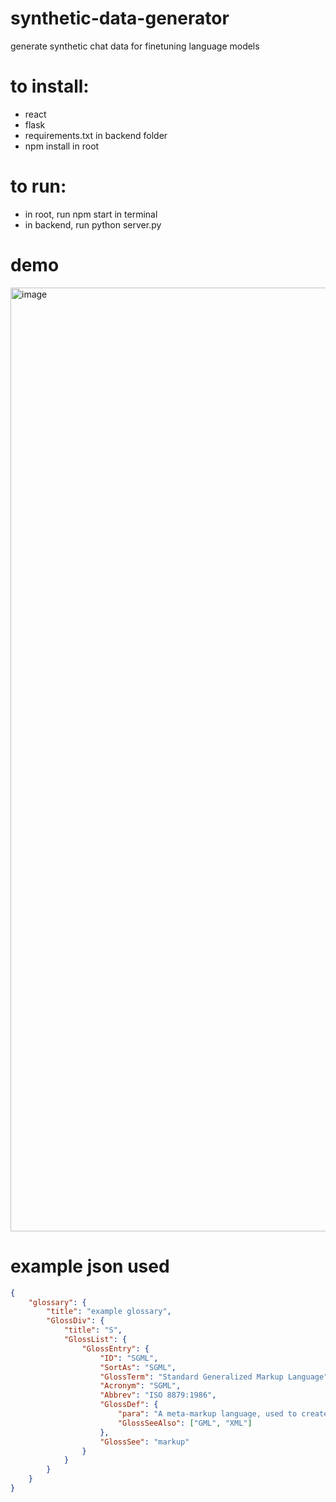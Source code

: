 # synthetic-data-generator
generate synthetic chat data for finetuning language models

# to install:

- react
- flask
- requirements.txt in backend folder
- npm install in root

# to run:

- in root, run npm start in terminal
- in backend, run python server.py

# demo
  <img width="1510" alt="image" src="https://github.com/user-attachments/assets/5611941c-64f3-4605-88cb-3fee9a8c1f87">

# example json used
```json
{
    "glossary": {
        "title": "example glossary",
		"GlossDiv": {
            "title": "S",
			"GlossList": {
                "GlossEntry": {
                    "ID": "SGML",
					"SortAs": "SGML",
					"GlossTerm": "Standard Generalized Markup Language",
					"Acronym": "SGML",
					"Abbrev": "ISO 8879:1986",
					"GlossDef": {
                        "para": "A meta-markup language, used to create markup languages such as DocBook.",
						"GlossSeeAlso": ["GML", "XML"]
                    },
					"GlossSee": "markup"
                }
            }
        }
    }
}
```
